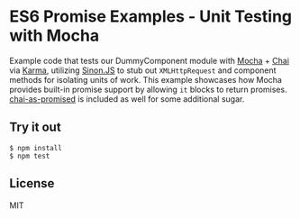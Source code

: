 # ES6 Promise Examples - Unit Testing with Mocha

Example code that tests our DummyComponent module with [Mocha][mocha] +
[Chai][chai] via [Karma][karma], utilizing [Sinon.JS][sinon] to stub out
`XMLHttpRequest` and component methods for isolating units of work. This
example showcases how Mocha provides built-in promise support by allowing
`it` blocks to return promises. [chai-as-promised][chai-as-promised] is
included as well for some additional sugar.

## Try it out

    $ npm install
    $ npm test

## License

MIT

[mocha]: https://github.com/mochajs/mocha
[chai]: https://github.com/chaijs/chai
[karma]: https://github.com/karma-runner/karma
[sinon]: https://github.com/sinonjs/sinon
[chai-as-promised]: https://github.com/domenic/chai-as-promised/
